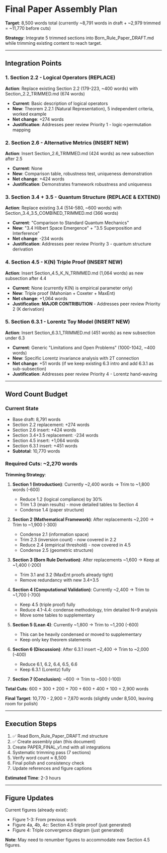 # Final Paper Assembly Plan

**Target**: 8,500 words total (currently ~8,791 words in draft + ~2,979 trimmed = ~11,770 before cuts)

**Strategy**: Integrate 5 trimmed sections into Born_Rule_Paper_DRAFT.md while trimming existing content to reach target.

---

## Integration Points

### 1. Section 2.2 - Logical Operators (REPLACE)
**Action**: Replace existing Section 2.2 (179-223, ~400 words) with Section_2.2_TRIMMED.md (674 words)
- **Current**: Basic description of logical operators
- **New**: Theorem 2.2.1 (Natural Representation), 5 independent criteria, worked example
- **Net change**: +274 words
- **Justification**: Addresses peer review Priority 1 - logic→permutation mapping

### 2. Section 2.6 - Alternative Metrics (INSERT NEW)
**Action**: Insert Section_2.6_TRIMMED.md (424 words) as new subsection after 2.5
- **Current**: None
- **New**: Comparison table, robustness test, uniqueness demonstration
- **Net change**: +424 words
- **Justification**: Demonstrates framework robustness and uniqueness

### 3. Section 3.4 + 3.5 - Quantum Structure (REPLACE & EXTEND)
**Action**: Replace existing 3.4 (514-580, ~600 words) with Section_3.4_3.5_COMBINED_TRIMMED.md (366 words)
- **Current**: "Comparison to Standard Quantum Mechanics"
- **New**: "3.4 Hilbert Space Emergence" + "3.5 Superposition and Interference"
- **Net change**: -234 words
- **Justification**: Addresses peer review Priority 3 - quantum structure derivation

### 4. Section 4.5 - K(N) Triple Proof (INSERT NEW)
**Action**: Insert Section_4.5_K_N_TRIMMED.md (1,064 words) as new subsection after 4.4
- **Current**: None (currently K(N) is empirical parameter only)
- **New**: Triple proof (Mahonian + Coxeter + MaxEnt)
- **Net change**: +1,064 words
- **Justification**: **MAJOR CONTRIBUTION** - Addresses peer review Priority 2 (K derivation)

### 5. Section 6.3.1 - Lorentz Toy Model (INSERT NEW)
**Action**: Insert Section_6.3.1_TRIMMED.md (451 words) as new subsection under 6.3
- **Current**: Generic "Limitations and Open Problems" (1000-1042, ~400 words)
- **New**: Specific Lorentz invariance analysis with 2T connection
- **Net change**: +51 words (if we keep existing 6.3 intro and add 6.3.1 as sub-subsection)
- **Justification**: Addresses peer review Priority 4 - Lorentz hand-waving

---

## Word Count Budget

### Current State
- Base draft: 8,791 words
- Section 2.2 replacement: +274 words
- Section 2.6 insert: +424 words
- Section 3.4+3.5 replacement: -234 words
- Section 4.5 insert: +1,064 words
- Section 6.3.1 insert: +451 words
- **Subtotal**: 10,770 words

### Required Cuts: ~2,270 words

**Trimming Strategy**:

1. **Section 1 (Introduction)**: Currently ~2,400 words → Trim to ~1,800 words (-600)
   - Reduce 1.2 (logical compliance) by 30%
   - Trim 1.3 (main results) - move detailed tables to Section 4
   - Condense 1.4 (paper structure)

2. **Section 2 (Mathematical Framework)**: After replacements ~2,200 → Trim to ~1,900 (-300)
   - Condense 2.1 (information space)
   - Trim 2.3 (inversion count) - now covered in 2.2
   - Reduce 2.4 (empirical threshold) - now covered in 4.5
   - Condense 2.5 (geometric structure)

3. **Section 3 (Born Rule Derivation)**: After replacements ~1,600 → Keep at ~1,400 (-200)
   - Trim 3.1 and 3.2 (MaxEnt proofs already tight)
   - Remove redundancy with new 3.4+3.5

4. **Section 4 (Computational Validation)**: Currently ~2,400 → Trim to ~1,700 (-700)
   - Keep 4.5 (triple proof) fully
   - Reduce 4.1-4.4: condense methodology, trim detailed N=9 analysis
   - Move some tables to supplementary

5. **Section 5 (Lean 4)**: Currently ~1,800 → Trim to ~1,200 (-600)
   - This can be heavily condensed or moved to supplementary
   - Keep only key theorem statements

6. **Section 6 (Discussion)**: After 6.3.1 insert ~2,400 → Trim to ~2,000 (-400)
   - Reduce 6.1, 6.2, 6.4, 6.5, 6.6
   - Keep 6.3.1 (Lorentz) fully

7. **Section 7 (Conclusion)**: ~600 → Trim to ~500 (-100)

**Total Cuts**: 600 + 300 + 200 + 700 + 600 + 400 + 100 = 2,900 words

**Final Target**: 10,770 - 2,900 = 7,870 words (slightly under 8,500, leaving room for polish)

---

## Execution Steps

1. ✅ Read Born_Rule_Paper_DRAFT.md structure
2. ✅ Create assembly plan (this document)
3. Create PAPER_FINAL_v1.md with all integrations
4. Systematic trimming pass (7 sections)
5. Verify word count ≈ 8,500
6. Final polish and consistency check
7. Update references and figure captions

**Estimated Time**: 2-3 hours

---

## Figure Updates

Current figures (already exist):
- Figure 1-3: From previous work
- Figure 4a, 4b, 4c: Section 4.5 triple proof (just generated)
- Figure 4: Triple convergence diagram (just generated)

**Note**: May need to renumber figures to accommodate new Section 4.5 figures.
